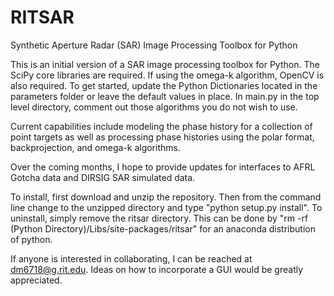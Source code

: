 # RITSAR
Synthetic Aperture Radar (SAR) Image Processing Toolbox for Python

This is an initial version of a SAR image processing toolbox for Python. The SciPy core libraries are required. If using the omega-k algorithm, OpenCV is also required. To get started, update the Python Dictionaries located in the parameters folder or leave the default values in place. In main.py in the top level directory, comment out those algorithms you do not wish to use.

Current capabilities include modeling the phase history for a collection of point targets as well as processing phase histories using the polar format, backprojection, and omega-k algorithms.

Over the coming months, I hope to provide updates for interfaces to AFRL Gotcha data and DIRSIG SAR simulated data.

To install, first download and unzip the repository.  Then from the command line change to the unzipped directory and type "python setup.py install".  To uninstall, simply remove the ritsar directory.  This can be done by "rm -rf (Python Directory)/Libs/site-packages/ritsar" for an anaconda distribution of python.

If anyone is interested in collaborating, I can be reached at dm6718@g.rit.edu. Ideas on how to incorporate a GUI would be greatly appreciated.
